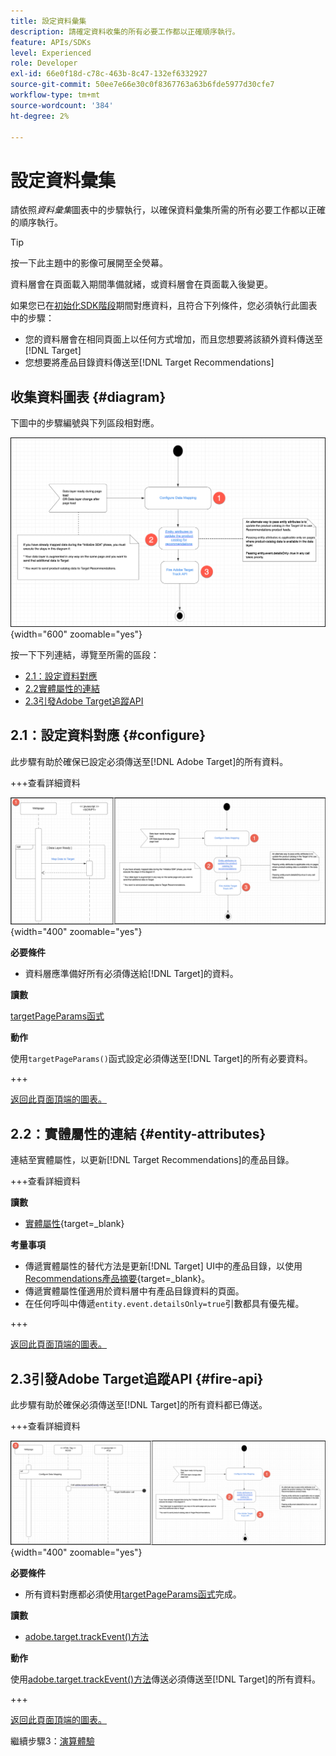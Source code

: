 ```yaml
---
title: 設定資料彙集
description: 請確定資料收集的所有必要工作都以正確順序執行。
feature: APIs/SDKs
level: Experienced
role: Developer
exl-id: 66e0f18d-c78c-463b-8c47-132ef6332927
source-git-commit: 50ee7e66e30c0f8367763a63b6fde5977d30cfe7
workflow-type: tm+mt
source-wordcount: '384'
ht-degree: 2%

---
```


# 設定資料彙集

請依照&#x200B;*資料彙集*&#x200B;圖表中的步驟執行，以確保資料彙集所需的所有必要工作都以正確的順序執行。

>[!TIP]
>
>按一下此主題中的影像可展開至全熒幕。

資料層會在頁面載入期間準備就緒，或資料層會在頁面載入後變更。

如果您已在[初始化SDK階段](/help/dev/patterns/recs-atjs/initialize-sdk.md)期間對應資料，且符合下列條件，您必須執行此圖表中的步驟：

* 您的資料層會在相同頁面上以任何方式增加，而且您想要將該額外資料傳送至[!DNL Target]
* 您想要將產品目錄資料傳送至[!DNL Target Recommendations]

## 收集資料圖表 {#diagram}

下圖中的步驟編號與下列區段相對應。

![資料彙集圖表](/help/dev/patterns/recs-atjs/assets/data-collection-diagram.png){width="600" zoomable="yes"}

按一下下列連結，導覽至所需的區段：

* [2.1：設定資料對應](#configure)
* [2.2實體屬性的連結](#entity-attributes)
* [2.3引發Adobe Target追蹤API](#fire-api)

## 2.1：設定資料對應 {#configure}

此步驟有助於確保已設定必須傳送至[!DNL Adobe Target]的所有資料。

+++查看詳細資料

![設定資料對應圖表](/help/dev/patterns/recs-atjs/assets/configure-data-mapping-combined.png){width="400" zoomable="yes"}

**必要條件**

* 資料層應準備好所有必須傳送給[!DNL Target]的資料。

**讀數**

[targetPageParams函式](/help/dev/implement/client-side/atjs/atjs-functions/targetpageparams.md)

**動作**

使用`targetPageParams()`函式設定必須傳送至[!DNL Target]的所有必要資料。

+++

[返回此頁面頂端的圖表。](#diagram)

## 2.2：實體屬性的連結 {#entity-attributes}

連結至實體屬性，以更新[!DNL Target Recommendations]的產品目錄。

+++查看詳細資料

**讀數**

* [實體屬性](https://experienceleague.adobe.com/docs/target/using/recommendations/entities/entity-attributes.html?lang=zh-Hant){target=_blank}

**考量事項**

* 傳遞實體屬性的替代方法是更新[!DNL Target] UI中的產品目錄，以使用[Recommendations產品摘要](https://experienceleague.adobe.com/docs/target/using/recommendations/entities/feeds.html?lang=zh-Hant){target=_blank}。
* 傳遞實體屬性僅適用於資料層中有產品目錄資料的頁面。
* 在任何呼叫中傳遞`entity.event.detailsOnly=true`引數都具有優先權。

+++

[返回此頁面頂端的圖表。](#diagram)

## 2.3引發Adobe Target追蹤API {#fire-api}

此步驟有助於確保必須傳送至[!DNL Target]的所有資料都已傳送。

+++查看詳細資料

![引發Adobe Target追蹤API圖表](/help/dev/patterns/recs-atjs/assets/fire-track-api-combined.png){width="400" zoomable="yes"}

**必要條件**

* 所有資料對應都必須使用[targetPageParams函式](/help/dev/implement/client-side/atjs/atjs-functions/targetpageparams.md)完成。

**讀數**

* [adobe.target.trackEvent()方法](/help/dev/implement/client-side/atjs/atjs-functions/adobe-target-trackevent.md)

**動作**

使用[adobe.target.trackEvent()方法](/help/dev/implement/client-side/atjs/atjs-functions/adobe-target-trackevent.md)傳送必須傳送至[!DNL Target]的所有資料。

+++

[返回此頁面頂端的圖表。](#diagram)

繼續步驟3：[演算體驗](/help/dev/patterns/recs-atjs/render-experiences.md)
